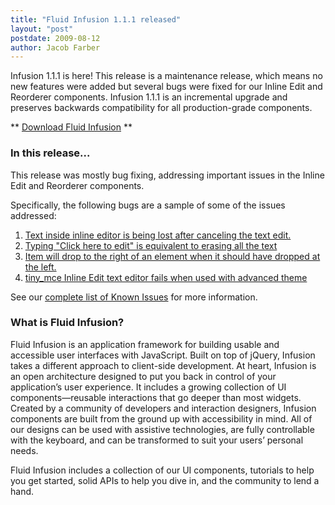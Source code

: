 ```yaml
---
title: "Fluid Infusion 1.1.1 released"
layout: "post"
postdate: 2009-08-12
author: Jacob Farber
---
```

Infusion 1.1.1 is here! This release is a maintenance release, which means no new features were added but several bugs were fixed for our Inline Edit and Reorderer components. Infusion 1.1.1 is an incremental upgrade and preserves backwards compatibility for all production-grade components.

** [Download Fluid Infusion](https://github.com/fluid-project/infusion) **

<h3>In this release...</h3>

This release was mostly bug fixing, addressing important issues in the Inline Edit and Reorderer components.

Specifically, the following bugs are a sample of some of the issues addressed:


<ol>
   <li> <a href="http://issues.fluidproject.org/browse/FLUID-3077">Text inside inline editor is being lost after canceling the text edit.</a></li>

   <li>
<a style="" href="/browse/FLUID-1320">Typing "Click here to edit" is equivalent to erasing all the text</a>
    </li>

   <li> <a   href="/browse/FLUID-2967">Item will drop to the right of an element when it should have dropped at the left.</a></li>

   <li><a style="" href="/browse/FLUID-3054">tiny_mce Inline Edit text editor fails when used with advanced theme</a></li>
 
</ol>

See our <a href="http://issues.fluidproject.org/secure/IssueNavigator.jspa?mode=hide&requestId=10251">complete list of Known Issues</a> for more information.

<h3>What is Fluid Infusion?</h3>

Fluid Infusion is an application framework for building usable and accessible user interfaces with JavaScript. Built on top of jQuery, Infusion takes a different approach to client-side development. At heart, Infusion is an open architecture designed to put you back in control of your application’s user experience. It includes a growing collection of UI components—reusable interactions that go deeper than most widgets. Created by a community of developers and interaction designers, Infusion components are built from the ground up with accessibility in mind. All of our designs can be used with assistive technologies, are fully controllable with the keyboard, and can be transformed to suit your users’ personal needs.

Fluid Infusion includes a collection of our UI components, tutorials to help you get started, solid APIs to help you dive in, and the community to lend a hand.
